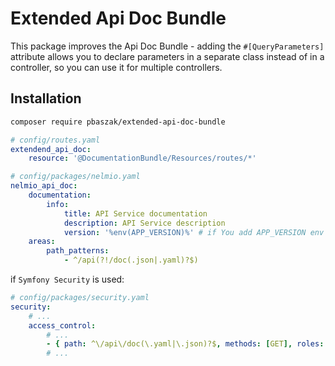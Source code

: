 # Extended Api Doc Bundle #
This package improves the Api Doc Bundle - adding the `#[QueryParameters]` attribute allows you to declare parameters in a separate class instead of in a controller, so you can use it for multiple controllers.
## Installation
 
```sh
composer require pbaszak/extended-api-doc-bundle
```

```yaml
# config/routes.yaml
extendend_api_doc:
    resource: '@DocumentationBundle/Resources/routes/*'
```

```yaml
# config/packages/nelmio.yaml
nelmio_api_doc:
    documentation:
        info:
            title: API Service documentation
            description: API Service description
            version: '%env(APP_VERSION)%' # if You add APP_VERSION env to Your docker image in CD process
    areas:
        path_patterns:
            - ^/api(?!/doc(.json|.yaml)?$)
```

if `Symfony Security` is used:
```yaml
# config/packages/security.yaml
security:
    # ...
    access_control:
        # ...
        - { path: ^\/api\/doc(\.yaml|\.json)?$, methods: [GET], roles: PUBLIC_ACCESS }
        # ...
```
